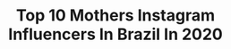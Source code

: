 ---
title: Top 10 Mothers Instagram Influencers In Brazil In 2020
description: >-
  Find top mothers Instagram influencers in Brazil in 2020. Most popular hashtags: #tbt #brazil #ad #modelling.
platform: Instagram
profiles:
  - username: "elisabecker"
    fullname: >-
      Eli
    location: "Brazil"
    followers: 143201
    engagement: 456
    commentsToLikes: 0.041621
    avatar: "https://scontent-lhr8-1.cdninstagram.com/v/t51.2885-19/s320x320/83674098_209732506836344_4082954185417424896_n.jpg?_nc_ht=scontent-lhr8-1.cdninstagram.com&_nc_ohc=VynoT9Z-COsAX_vPN_y&oh=44334abd4d16133c92317a034b296385&oe=5EBB64F7"
    verified: false
    hashtags: "#breastfeeding, #gentleliving, #3monthsold, #cantossagrados"
  - username: "_letvasconcelos"
    fullname: >-
      Letícia Vasconcelos
    location: "Brazil"
    followers: 108738
    engagement: 995
    commentsToLikes: 0.022552
    avatar: "https://scontent-lhr8-1.cdninstagram.com/v/t51.2885-19/s320x320/88987899_640659140054268_8117828797526441984_n.jpg?_nc_ht=scontent-lhr8-1.cdninstagram.com&_nc_ohc=Re_WvEs-7YAAX-YzNqL&oh=ff1f422979b63c1818f62b2ce53a95bf&oe=5EBA54EA"
    verified: false
    hashtags: "#somospremium, #oquefazdiferen, #dermafeme, #meucorpominhasescolhas"
  - username: "anandasantosof"
    fullname: >-
      🏹 ÍNDIA 🏹
    location: "Brazil"
    followers: 105803
    engagement: 249
    commentsToLikes: 0.052153
    avatar: "https://scontent-lhr8-1.cdninstagram.com/v/t51.2885-19/s320x320/56609009_2270019176545814_6408434115820912640_n.jpg?_nc_ht=scontent-lhr8-1.cdninstagram.com&_nc_ohc=oR0l_g5zq4AAX_SRd4B&oh=e1ebc7ee9e79848cf667efb3112817da&oe=5EBBFEEF"
    verified: false
    hashtags: "#naochoraboy, #verao, #musculacao, #mulheres"
  - username: "mariacarolina_cf"
    fullname: >-
      Maria Carolina Costa
    location: "Brazil"
    followers: 6778
    engagement: 656
    commentsToLikes: 0.075162
    avatar: "https://scontent-amt2-1.cdninstagram.com/v/t51.2885-19/s320x320/89651131_625130738049167_3450821156490182656_n.jpg?_nc_ht=scontent-amt2-1.cdninstagram.com&_nc_ohc=Dn8gwx7B2AcAX8rw7uk&oh=3e64008c4a45fe2f4cdce8fe9f971067&oe=5EB7E453"
    verified: false
    hashtags: "#it, #duomomilano, #nofilter, #ilovedubai"
  - username: "carolinactoledo"
    fullname: >-
      Carolina Toledo
    location: "Brazil"
    followers: 70270
    engagement: 137
    commentsToLikes: 0.046589
    avatar: "https://scontent-ams4-1.cdninstagram.com/v/t51.2885-19/s320x320/46945707_387683311967872_7425731097364791296_n.jpg?_nc_ht=scontent-ams4-1.cdninstagram.com&_nc_ohc=Fp1Hd9n0TZAAX9TwBnE&oh=9fb07c426b23cf89fabaf2a5e8fb927e&oe=5EBC6BEE"
    verified: false
    hashtags: "#myeverything, #quarentinedays, #seychelles, #familytrip"
  - username: "amorabruno"
    fullname: >-
      Bruno Amora
    location: "Brazil"
    followers: 15123
    engagement: 265
    commentsToLikes: 0.080213
    avatar: "https://scontent-lhr8-1.cdninstagram.com/v/t51.2885-19/s320x320/72269170_594165241330015_5634992196089282560_n.jpg?_nc_ht=scontent-lhr8-1.cdninstagram.com&_nc_ohc=I9gjM8bVROkAX9qMAdm&oh=28c627c39224fdbef6a45190322a0e52&oe=5EBA29E2"
    verified: false
    hashtags: "#tbt, #carnaval2020"
  - username: "milena.moon"
    fullname: >-
      Milena
    location: "Brazil"
    followers: 30881
    engagement: 127
    commentsToLikes: 0.102286
    avatar: "https://scontent-amt2-1.cdninstagram.com/v/t51.2885-19/s320x320/89632070_1094730077544129_5127767678102011904_n.jpg?_nc_ht=scontent-amt2-1.cdninstagram.com&_nc_ohc=6PHFpXsHgBoAX9rgL3w&oh=0ad5c12ad3e5ca63871a8f1908a6b262&oe=5EBC004F"
    verified: false
    hashtags: "#alonewyearresolutions, #malasana, #legsupthewall, #alovalentine"
  - username: "colormesassy"
    fullname: >-
      GABRIELLE LOOMIS
    location: "Brazil"
    followers: 34482
    engagement: 94
    commentsToLikes: 0.158067
    avatar: "https://scontent-lhr8-1.cdninstagram.com/v/t51.2885-19/s320x320/69403400_457151244871587_1045745234299846656_n.jpg?_nc_ht=scontent-lhr8-1.cdninstagram.com&_nc_ohc=TwZtt9b0VpAAX-rpS5B&oh=04e457e452e2e9a0d6c2aa36b143bd53&oe=5EBC58FC"
    verified: false
    hashtags: "#tiedye, #healthandwelness, #evereveambassador, #tiedyefashion"
  - username: "thaynacalil_jolstead"
    fullname: >-
      ⋒ THAYNÁ  JOLSTEAD ⋒
    location: "Brazil"
    followers: 11340
    engagement: 426
    commentsToLikes: 0.060550
    avatar: "https://scontent-ort2-1.cdninstagram.com/v/t51.2885-19/s320x320/92395931_242367010220139_3541930156006309888_n.jpg?_nc_ht=scontent-ort2-1.cdninstagram.com&_nc_ohc=Wxl1Td9hwfkAX8vBdf0&oh=2ee8036e23d3cdf6912d89615f7e058d&oe=5EB8EC5B"
    verified: false
    hashtags: "#christmastree, #kidson45thbox, #thrifting, #brazil"
  - username: "reee3h_fit"
    fullname: >-
      Re
    location: "Brazil"
    followers: 73819
    engagement: 257
    commentsToLikes: 0.016173
    avatar: "https://scontent-ssn1-1.cdninstagram.com/v/t51.2885-19/s320x320/43913915_465979647256827_3745182022931316736_n.jpg?_nc_ht=scontent-ssn1-1.cdninstagram.com&_nc_ohc=HS4kYK-VZDAAX8wXpf0&oh=814a8cf0a798b50bcbac1d1b6319d13e&oe=5EA29286"
    verified: false
    hashtags: "#muscle, #gains, #fitnessmotivation, #gymclothes"
---
